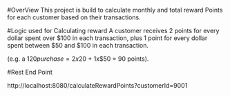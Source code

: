 #OverView
This project is build to calculate monthly and total reward Points for each customer
based on their transactions.

#Logic used for Calculating reward
A customer receives 2 points for every dollar spent over $100 in each transaction, plus 1 point for every dollar spent between $50 and $100 in each transaction. 

(e.g. a $120 purchase = 2x$20 + 1x$50 = 90 points). 

#Rest End Point

http://localhost:8080/calculateRewardPoints?customerId=9001

